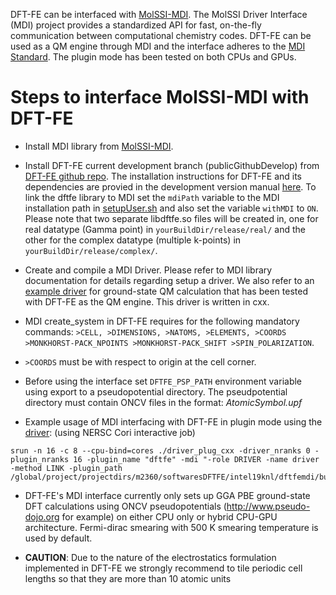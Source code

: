DFT-FE can be interfaced with [MolSSI-MDI](https://github.com/MolSSI-MDI/MDI_Library). The MolSSI Driver Interface (MDI) project provides a standardized API for fast, on-the-fly communication between computational chemistry codes. DFT-FE can be used as a QM engine through MDI and the interface adheres to the [MDI Standard](https://molssi-mdi.github.io/MDI_Library/html/mdi_standard.html). The plugin mode has been tested on both CPUs and GPUs. 


Steps to interface MolSSI-MDI with DFT-FE
==========================================

* Install MDI library from [MolSSI-MDI](https://github.com/MolSSI-MDI/MDI_Library).

* Install DFT-FE current development branch (publicGithubDevelop) from [DFT-FE github repo](https://github.com/dftfeDevelopers/dftfe). The installation instructions for DFT-FE and its dependencies are provied in the development version manual [here](https://github.com/dftfeDevelopers/dftfe/blob/manual/manual-develop.pdf). To link the dftfe library to MDI set the `mdiPath` variable to the MDI installation path in [setupUser.sh](https://github.com/dftfeDevelopers/dftfe/blob/publicGithubDevelop/helpers/setupUser.sh) and also set the variable `withMDI` to `ON`. Please note that two separate libdftfe.so files will be created in, one for real datatype (Gamma point) in `yourBuildDir/release/real/` and the other for the complex datatype (multiple k-points) in `yourBuildDir/release/complex/`.


* Create and compile a MDI Driver. Please refer to MDI library documentation for details regarding setup a driver. We also refer to an [example driver](https://github.com/dsambit/MDI_Library/blob/master/driverTestDFTFEPlugin/testcxxplugin/driver_plug_cxx/driver_plug_cxx.cpp) for ground-state QM calculation that has been tested with DFT-FE as the QM engine. This driver is written in cxx.

* MDI create_system in DFT-FE requires for the following mandatory commands: `>CELL, >DIMENSIONS, >NATOMS, >ELEMENTS, >COORDS >MONKHORST-PACK_NPOINTS >MONKHORST-PACK_SHIFT >SPIN_POLARIZATION`.

* `>COORDS` must be with respect to origin at the cell corner.

* Before using the interface set `DFTFE_PSP_PATH` environment variable using export to a pseudopotential directory. The pseudpotential directory must contain ONCV files in the format: *AtomicSymbol.upf*

* Example usage of MDI interfacing with DFT-FE in plugin mode using the [driver](https://github.com/dsambit/MDI_Library/blob/master/driverTestDFTFEPlugin/testcxxplugin/driver_plug_cxx/driver_plug_cxx.cpp):
(using NERSC Cori interactive job)
```
srun -n 16 -c 8 --cpu-bind=cores ./driver_plug_cxx -driver_nranks 0 -plugin_nranks 16 -plugin_name "dftfe" -mdi "-role DRIVER -name driver -method LINK -plugin_path /global/project/projectdirs/m2360/softwaresDFTFE/intel19knl/dftfemdi/build/release/real"
```


* DFT-FE's MDI interface currently only sets up GGA PBE ground-state DFT calculations using ONCV pseudopotentials (http://www.pseudo-dojo.org for example) on either CPU only or hybrid CPU-GPU architecture. Fermi-dirac smearing with 500 K smearing temperature is used by default.

* **CAUTION**: Due to the nature of the electrostatics formulation implemented in DFT-FE we strongly recommend to tile periodic cell lengths so that they are more than 10 atomic units

